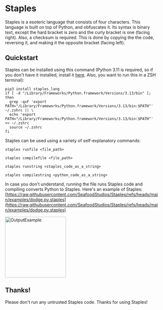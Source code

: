 # Staples
Staples is a esoteric language that consists of four characters. This language is built on top of Python, and obfuscates it. Its syntax is binary text, except the hard bracket is zero and the curly bracket is one (facing right). Also, a checksum is required. This is done by copying the the code, reversing it, and making it the opposite bracket (facing left).

## Quickstart
Staples can be installed using this command (Python 3.11 is required, so if you don't have it installed, install it [here](https://www.python.org/ftp/python/3.13.5/python-3.13.5-macos11.pkg). Also, you want to run this in a ZSH terminal):
```
pip3 install staples_lang
if [ -d "/Library/Frameworks/Python.framework/Versions/3.13/bin" ]; then
  grep -qxF 'export PATH="/Library/Frameworks/Python.framework/Versions/3.13/bin:$PATH"' ~/.zshrc || \
  echo 'export PATH="/Library/Frameworks/Python.framework/Versions/3.13/bin:$PATH"' >> ~/.zshrc
  source ~/.zshrc
fi
```
Staples can be used using a variety of self-explanatory commands:
```
staples runfile <file_path>
```
```
staples compilefile <file_path>
```
```
staples runstring <staples_code_as_a_string>
```
```
staples compilestring <python_code_as_a_string>
```
In case you don't understand, running the file runs Staples code and compiling converts Python to Staples.
Here's an example of Staples: [https://raw.githubusercontent.com/SeafoodStudios/Staples/refs/heads/main/examples/dodge.py.staples](https://raw.githubusercontent.com/SeafoodStudios/Staples/refs/heads/main/examples/dodge.py.staples)

<img width="200" alt="OutputExample" src="https://github.com/user-attachments/assets/d06bf9ec-d659-4a68-a575-3fd1fb0f22b5" />

## Thanks!
Please don't run any untrusted Staples code. Thanks for using Staples!
